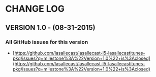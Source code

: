 # CHANGE LOG


## VERSION 1.0 - (08-31-2015)

### All GitHub issues for this version
* [https://github.com/lasallecast/lasallecast-l5-lasallecastitunes-pkg/issues?q=milestone%3A%22Version+1.0%22+is%3Aclosed](https://github.com/lasallecast/lasallecast-l5-lasallecastitunes-pkg/issues?q=milestone%3A%22Version+1.0%22+is%3Aclosed)






